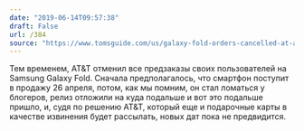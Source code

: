 ```yaml
---
date: "2019-06-14T09:57:38"
draft: False
url: /384
source: "https://www.tomsguide.com/us/galaxy-fold-orders-cancelled-at-att,news-30342.html"
---
```


Тем временем, AT&T отменил все предзаказы своих пользователей на Samsung Galaxy Fold. Сначала предполагалось, что смартфон поступит в продажу 26 апреля, потом, как мы помним, он стал ломаться у блогеров, релиз отложили на куда подальше и вот это подальше пришло, и, судя по решению AT&T, который еще и подарочные карты в качестве извинения будет рассылать, новых дат пока не предвидится.
